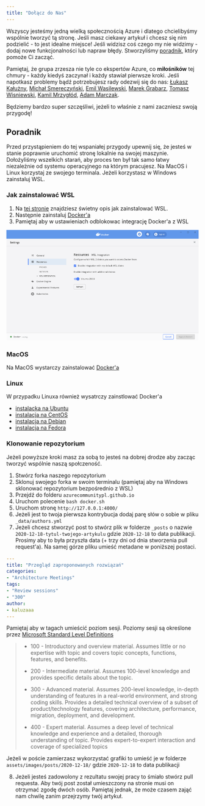 ```yaml
---
title: "Dołącz do Nas"
---
```


Wszyscy jesteśmy jedną wielką społecznością Azure i dlatego chcielibyśmy wspólnie tworzyć tą stronę. Jeśli masz ciekawy artykuł i chcesz się nim podzielić - to jest idealne miejsce! Jeśli widzisz coś czego my nie widzimy - dodaj nowe funkcjonalności lub napraw błędy. Stworzyliśmy [poradnik](#Poradnik), który pomoże Ci zacząć.

Pamiętaj, że grupa zrzesza nie tyle co ekspertów Azure, co **miłośników** tej chmury - każdy kiedyś zaczynał i każdy stawiał pierwsze kroki. Jeśli napotkasz problemy bądź potrzebujesz rady odezwij się do nas: [Łukasz Kałużny](mailto:blog@kaluzny.io?subject=[Microsoft%20Azure%20User%20Group%20Poland]), [Michał Smereczyński](mailto:michal@entropyguru.com?subject=[Microsoft%20Azure%20User%20Group%20Poland]), [Emil Wasilewski](mailto:emil@zapytajemila.pl?subject=[Microsoft%20Azure%20User%20Group%20Poland]), [Marek Grabarz](mailto:m.grabarz@wp.pl?subject=[Microsoft%20Azure%20User%20Group%20Poland]), [Tomasz Wisniewski](mailto:kontakt@tomaszwisniewski.com?subject=[Microsoft%20Azure%20User%20Group%20Poland]), [Kamil Mrzygłód](mailto:kamil@thecloudtheory.com?subject=[Microsoft%20Azure%20User%20Group%20Poland]), [Adam Marczak](mailto:adam@marczak.io?subject=[Microsoft%20Azure%20User%20Group%20Poland]).

Będziemy bardzo super szczęśliwi, jeżeli to właśnie z nami zaczniesz swoją przygodę!


## Poradnik

Przed przystąpieniem do tej wspaniałej przygody upewnij się, że jesteś w stanie poprawnie uruchomić stronę lokalnie na swojej maszynie. Dołożyliśmy wszelkich starań, aby proces ten był tak samo łatwy niezależnie od systemu operacyjnego na którym pracujesz. Na MacOS i Linux korzystaj ze swojego terminala. Jeżeli korzystasz w Windows zainstaluj WSL.

### Jak zainstalować WSL

1. Na [tej stronie](https://docs.microsoft.com/en-us/windows/wsl/install-win10) znajdziesz świetny opis jak zainstalować WSL.
2. Następnie zainstaluj [Docker'a](https://docs.docker.com/docker-for-windows/install/)
3. Pamiętaj aby w ustawieniach odblokowac integrację Docker'a z WSL

![Integracja Dockera z WSL](./assets/images/readme/docker-wsl-integration.png)

### MacOS

Na MacOS wystarczy zainstalować [Docker'a](https://docs.docker.com/docker-for-mac/install/)


### Linux

W przypadku Linuxa również wysatrczy zainstlować Docker'a

- [instalacka na Ubuntu](https://docs.docker.com/engine/install/ubuntu/)
- [instalacja na CentOS](https://docs.docker.com/engine/install/centos/)
- [instalacja na Debian](https://docs.docker.com/engine/install/debian/)
- [instalacja na Fedora](https://docs.docker.com/engine/install/fedora/)

### Klonowanie repozytorium

Jeżeli powyższe kroki masz za sobą to jesteś na dobrej drodze aby zacząc tworzyć wspólnie naszą społczeność.

1. Stwórz forka naszego repozytorium
2. Sklonuj swojego forka w swoim terminalu (pamiętaj aby na Windows sklonować repozytorium bezpośrednio z WSL)
3. Przejdź do folderu `azurecommunitypl.github.io`
4. Uruchom polecenie `bash docker.sh`
5. Uruchom stronę `http://127.0.0.1:4000/`
6. Jeżeli jest to twoja pierwsza kontrybucja dodaj parę słów o sobie w pliku `_data/authors.yml`
7. Jeżeli chcesz stworzyć post to stwórz plik w folderze `_posts` o nazwie `2020-12-18-tytul-twojego-artykulu` gdzie `2020-12-18` to data publikacji. Prosimy aby to była przyszła data (+ trzy dni od dnia stworzenia pull request'a). Na samej górze pliku umieść metadane w poniższej postaci.

  ```yaml
  ---
title: "Przegląd zaproponowanych rozwiązań"
categories:
- "Architecture Meetings"
tags:
- "Review sessions"
- "300"
author:
- kaluzaaa
---
```  
  Pamiętaj aby w tagach umieścić poziom sesji. Poziomy sesji są określone przez [Microsoft Standard Level Definitions](https://akfash.wordpress.com/2010/10/31/microsoft-standard-level-definitions/)

  > - 100 - Introductory and overview material. Assumes little or no expertise with topic and covers topic concepts, functions, features, and benefits.
  > 
  > - 200 - Intermediate material. Assumes 100-level knowledge and provides specific details about the topic.
  > 
  > - 300 - Advanced material. Assumes 200-level knowledge, in-depth understanding of features in a real-world environment, and strong coding skills. Provides a detailed technical overview of a subset of product/technology features, covering architecture, performance, migration, deployment, and development.
  >
  > - 400 - Expert material. Assumes a deep level of technical knowledge and experience and a detailed, thorough understanding of topic. Provides expert-to-expert interaction and coverage of specialized topics

  Jeżeli w poście zamierzasz wykorzystać grafiki to umieść je w folderze `assets/images/posts/2020-12-18/` gdzie `2020-12-18` to data publikacji


8. Jeżeli jesteś zadowolony z rezultatu swojej pracy to śmiało stwórz pull requesta. Aby twój post został umieszczony na stronie musi on otrzymać zgodę dwóch osób. Pamiętaj jednak, że może czasem zająć nam chwilę zanim przejrzymy twój artykuł.